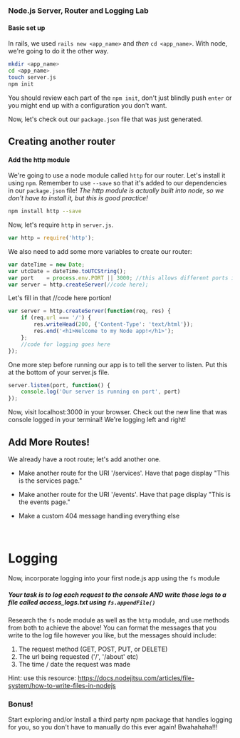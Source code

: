 ### Node.js  Server, Router and Logging Lab

#### Basic set up

In rails, we used `rails new <app_name>` and *then* `cd <app_name>`. With node, we're going to do it the other way.

```bash
mkdir <app_name>
cd <app_name>
touch server.js
npm init
```
You should review each part of the `npm init`, don't just blindly push `enter` or you might end up with a configuration you don't want.

Now, let's check out our `package.json` file that was just generated.

## Creating another router

#### Add the http module

We're going to use a node module called `http` for our router. Let's install it using `npm`. Remember to use `--save` so that it's added to our dependencies in our `package.json` file! *The http module is actually built into node, so we don't have to install it, but this is good practice!*

```bash
npm install http --save
```

Now, let's require `http` in `server.js`.

```javascript
var http = require('http');
```

We also need to add some more variables to create our router:

```javascript
var dateTime = new Date;
var utcDate = dateTime.toUTCString();
var port 	= process.env.PORT || 3000; //this allows different ports in dev vs. production (think Heroku)
var server = http.createServer(//code here);
```

Let's fill in that //code here portion!

```javascript
var server = http.createServer(function(req, res) {
	if (req.url === '/') {
		res.writeHead(200, {'Content-Type': 'text/html'});
		res.end('<h1>Welcome to my Node app!</h1>');
	};
	//code for logging goes here
});
```

One more step before running our app is to tell the server to listen. Put this at the bottom of your server.js file.

```javascript
server.listen(port, function() {
	console.log('Our server is running on port', port)
});
```

Now, visit localhost:3000 in your browser. Check out the new line that was console logged in your terminal! We're logging left and right!

## Add More Routes!

We already have a root route; let's add another one.

- Make another route for the URI '/services'. Have that page display "This is the services page."

- Make another route for the URI '/events'. Have that page display "This is the events page."
- Make a custom 404 message handling everything else

  ​

# Logging

Now, incorporate logging into your first node.js app using the `fs` module

##### Your task is to log each request to the console AND write those logs to a file called access_logs.txt using `fs.appendFile()`

Research the  `fs` node module as well as the `http` module, and use methods from both to achieve the above! You can format the messages that you write to the log file however you like, but the messages should include:

1. The request method (GET, POST, PUT, or DELETE)
2. The url being requested ('/', '/about' etc)
3. The time / date the request was made

Hint: use this resource: https://docs.nodejitsu.com/articles/file-system/how-to-write-files-in-nodejs

### Bonus!

Start exploring and/or Install a third party npm package that handles logging for you, so you don't have to manually do this ever again! Bwahahaha!!!
